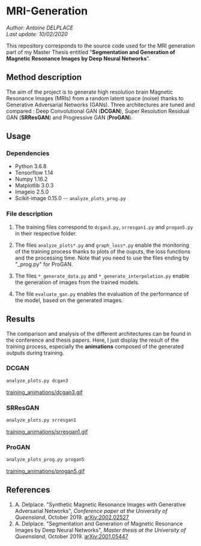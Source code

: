 # MRI-Generation
_Author: Antoine DELPLACE_  
_Last update: 10/02/2020_

This repository corresponds to the source code used for the MRI generation part of my Master Thesis entitled "__Segmentation and Generation of Magnetic Resonance Images by Deep Neural Networks__".

## Method description
The aim of the project is to generate high resolution brain Magnetic Resonance Images (MRIs) from a random latent space (noise) thanks to Generative Adversarial Networks (GANs). Three architectures are tuned and compared : Deep Convolutional GAN (__DCGAN__), Super Resolution Residual GAN (__SRResGAN__) and Progressive GAN (__ProGAN__).

## Usage

### Dependencies
- Python 3.6.8
- Tensorflow 1.14
- Numpy 1.16.2
- Matplotlib 3.0.3
- Imageio 2.5.0
- Scikit-image 0.15.0 -- `analyze_plots_prog.py`

### File description
1. The training files correspond to `dcgan3.py`, `srresgan1.py` and `progan5.py` in their respective folder.

2. The files `analyze_plots*.py` and `graph_loss*.py` enable the monitoring of the training process thanks to plots of the ouputs, the loss functions and the processing time. Note that you need to use the files ending by "_prog.py" for ProGAN.

3. The files `*_generate_data.py` and `*_generate_interpolation.py` enable the generation of images from the trained models.

4. The file `evaluate_gan.py` enables the evaluation of the performance of the model, based on the generated images.

## Results
The comparison and analysis of the different architectures can be found in the conference and thesis papers. Here, I just display the result of the training process, especially the __animations__ composed of the generated outputs during training.

### DCGAN
```sh
analyze_plots.py dcgan3
```
[training_animations/dcgan3.gif](http://antoine.delplace.eu/files/training_animations/dcgan3.gif)

### SRResGAN
```sh
analyze_plots.py srresgan1
```
[training_animations/srresgan1.gif](http://antoine.delplace.eu/files/training_animations/srresgan1.gif)

### ProGAN
```sh
analyze_plots_prog.py progan5
```
[training_animations/progan5.gif](http://antoine.delplace.eu/files/training_animations/progan5.gif)

## References
1. A. Delplace. "Synthetic Magnetic Resonance Images with Generative Adversarial Networks", _Conference paper at the University of Queensland_, October 2019. [arXiv:2002.02527](https://arxiv.org/abs/2002.02527)  
2. A. Delplace. "Segmentation and Generation of Magnetic Resonance Images by Deep Neural Networks", _Master thesis at the University of Queensland_, October 2019. [arXiv:2001.05447](https://arxiv.org/abs/2001.05447)